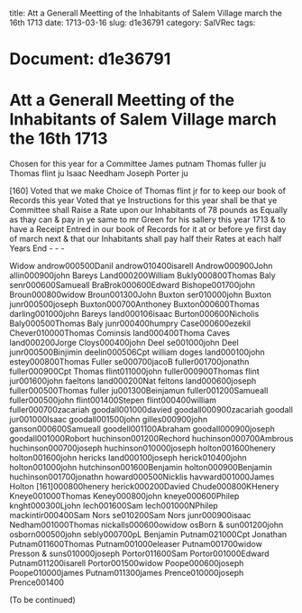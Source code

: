 title: Att a Generall Meetting of the Inhabitants of Salem Village march the 16th 1713
date: 1713-03-16
slug: d1e36791
category: SalVRec
tags: 




# Document: d1e36791


# Att a Generall Meetting of the Inhabitants of Salem Village march the 16th 1713 

Chosen for this year for a Committee James putnam Thomas fuller ju Thomas flint ju Isaac Needham Joseph Porter ju

[160] Voted that we make Choice of Thomas flint jr for to keep our book of Records this year Voted that ye Instructions for this year shall be that ye Committee shall Raise a Rate upon our Inhabitants of 78 pounds as Equally as thay can & pay in ye same to mr Green for his sallery this year 1713 & to have a Receipt Entred in our book of Records for it at or before ye first day of march next & that our Inhabitants shall pay half their Rates at each half Years End - - - 

Widow androw000500Danil androw010400isarell Androw000900John allin000900john Bareys Land000200William Bukly000800Thomas Baly senr000600Samueall BraBrok000600Edward Bishope001700john Broun000800widow Broun001300John Buxton ser010000john Buxton junr000500joseph Buxton000700Anthoney Buxton000600Thomas darling001000john Bareys land000106isaac Burton000600Nicholis Baly000500Thomas Baly junr000400humpry Case000600ezekil Chever010000Thomas Cominsis land000400Thoma Caves land000200Jorge Cloys000400john Deel se001000john Deel junr000500Binjimin deelin000506Cpt william doges land000100john estey000800Thomas Fuller se000700jacoB fuller001700jonathn fuller000900Cpt Thomas flint011000john fuller000900Thomas flint jur001600john faeltons land000200Nat feltons land000600joseph fuller000500Thomas fuller ju001300Beinjamun fuller001200Samueall fuller000500john flint001400Stepen flint000400william fuller000700zacariah goodall001000davied goodall000900zacariah goodall jur001000Isaac goodall001500john gilles000900john ganson000600Samueall goodell001100Abraham goodall000900joseph goodall001000Robort huchinson001200Rechord huchinson000700Ambrous huchinson000700joseph huchinson010000joseph holton001600henery holton001600john hericks land000100joseph herick010400john holton001000john hutchinson001600Benjamin holton000900Benjamin huchinson001700jonathn howard000500Nicklis havward001000James Holton [161]000800henery herick000200Davied Chude000800KHenery Kneye001000Thomas Keney000800john kneye000600Philep knght000300Ljohn lech001600Sam lech001000NPhilep mackintir000400Sam Nors se010200Sam Nors junr000900isaac Nedham001000Thomas nickalls000600owidow osBorn & sun001200john osborn000500john sebly000700pL Benjamin Putnam021000Cpt Jonathan Putnam011600Thomas Putnam001000eleaser Putnam001700widow Presson & suns010000joseph Portor011600Sam Portor001000Edward Putnam011200isarell Portor001500widow Poope000600joseph Poope010000james Putnam011300james Prence010000joseph Prence001400

(To be continued)
